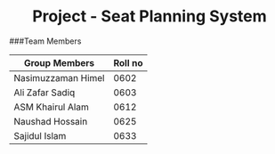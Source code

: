 <div><center><h1>Project - Seat Planning System</h1></center></div>

###Team Members

Group Members | Roll no
------------ | -------------
Nasimuzzaman Himel | 0602
Ali Zafar Sadiq | 0603
ASM Khairul Alam | 0612
Naushad Hossain | 0625
Sajidul Islam | 0633
